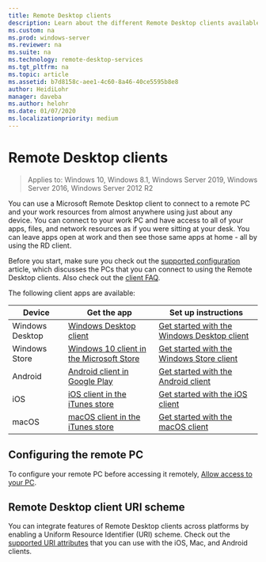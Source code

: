 ```yaml
---
title: Remote Desktop clients
description: Learn about the different Remote Desktop clients available for all your devices
ms.custom: na
ms.prod: windows-server
ms.reviewer: na
ms.suite: na
ms.technology: remote-desktop-services
ms.tgt_pltfrm: na
ms.topic: article
ms.assetid: b7d8158c-aee1-4c60-8a46-40ce5595b8e8 
author: HeidiLohr
manager: daveba
ms.author: helohr
ms.date: 01/07/2020
ms.localizationpriority: medium
---
```

# Remote Desktop clients

>Applies to: Windows 10, Windows 8.1, Windows Server 2019, Windows Server 2016, Windows Server 2012 R2

You can use a Microsoft Remote Desktop client to connect to a remote PC and your work resources from almost anywhere using just about any device. You can connect to your work PC and have access to all of your apps, files, and network resources as if you were sitting at your desk. You can leave apps open at work and then see those same apps at home - all by using the RD client.

Before you start, make sure you check out the [supported configuration](remote-desktop-supported-config.md) article, which discusses the PCs that you can connect to using the Remote Desktop clients. Also check out the [client FAQ](remote-desktop-client-faq.md).

The following client apps are available:

| Device          | Get the app                                                                                                  | Set up instructions                                                                |
|-----------------|-----------------------------------------------------------------------------------------------------------------|-----------------------------------------------------------------------------------|
| Windows Desktop | [Windows Desktop client](windowsdesktop.md#install-the-client)                                               | [Get started with the Windows Desktop client](windowsdesktop.md) |
| Windows Store   | [Windows 10 client in the Microsoft Store](https://go.microsoft.com/fwlink/?LinkID=616709)                   | [Get started with the Windows Store client](windows.md)          |
| Android         | [Android client in Google Play](https://play.google.com/store/apps/details?id=com.microsoft.rdc.android)     | [Get started with the Android client](remote-desktop-android.md) |
| iOS             | [iOS client in the iTunes store](https://itunes.apple.com/app/microsoft-remote-desktop/id714464092?mt=8)     | [Get started with the iOS client](remote-desktop-ios.md)         |
| macOS           | [macOS client in the iTunes store](https://itunes.apple.com/app/microsoft-remote-desktop/id1295203466?mt=12) | [Get started with the macOS client](remote-desktop-mac.md)       |

## Configuring the remote PC

To configure your remote PC before accessing it remotely, [Allow access to your PC](remote-desktop-allow-access.md).

## Remote Desktop client URI scheme

You can integrate features of Remote Desktop clients across platforms by enabling a Uniform Resource Identifier (URI) scheme. Check out the [supported URI attributes](remote-desktop-uri.md) that you can use with the iOS, Mac, and Android clients.
